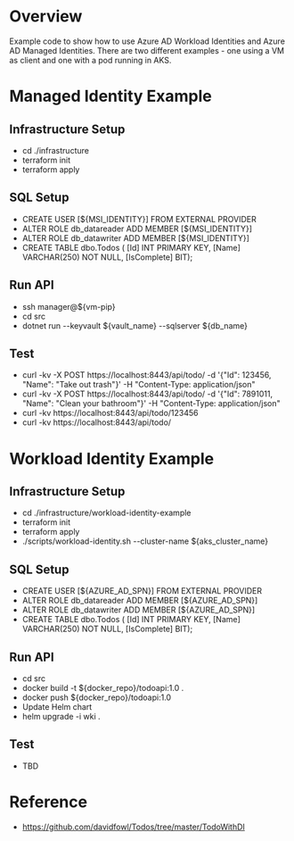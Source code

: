# Overview 

Example code to show how to use Azure AD Workload Identities and Azure AD Managed Identities. There are two different examples - one using a VM as client and one with a pod running in AKS.  

# Managed Identity Example
## Infrastructure Setup
* cd ./infrastructure
* terraform init
* terraform apply

## SQL Setup
* CREATE USER [${MSI_IDENTITY}] FROM EXTERNAL PROVIDER
* ALTER ROLE db_datareader ADD MEMBER [${MSI_IDENTITY}]
* ALTER ROLE db_datawriter ADD MEMBER [${MSI_IDENTITY}]
* CREATE TABLE dbo.Todos ( [Id] INT PRIMARY KEY, [Name] VARCHAR(250) NOT NULL, [IsComplete] BIT);

## Run API
* ssh manager@${vm-pip}
* cd src
* dotnet run --keyvault ${vault_name} --sqlserver ${db_name}

## Test
* curl -kv -X POST https://localhost:8443/api/todo/ -d '{"Id": 123456, "Name": "Take out trash"}' -H "Content-Type: application/json"
* curl -kv -X POST https://localhost:8443/api/todo/ -d '{"Id": 7891011, "Name": "Clean your bathroom"}' -H "Content-Type: application/json"
* curl -kv https://localhost:8443/api/todo/123456
* curl -kv https://localhost:8443/api/todo/

# Workload Identity Example
## Infrastructure Setup
* cd ./infrastructure/workload-identity-example
* terraform init
* terraform apply
* ./scripts/workload-identity.sh --cluster-name ${aks_cluster_name} 

## SQL Setup
* CREATE USER [${AZURE_AD_SPN}] FROM EXTERNAL PROVIDER
* ALTER ROLE db_datareader ADD MEMBER [${AZURE_AD_SPN}]
* ALTER ROLE db_datawriter ADD MEMBER [${AZURE_AD_SPN}]
* CREATE TABLE dbo.Todos ( [Id] INT PRIMARY KEY, [Name] VARCHAR(250) NOT NULL, [IsComplete] BIT);

## Run API
* cd src
* docker build -t ${docker_repo}/todoapi:1.0 .
* docker push ${docker_repo}/todoapi:1.0
* Update Helm chart
* helm upgrade -i wki .

## Test
* TBD

# Reference 
* https://github.com/davidfowl/Todos/tree/master/TodoWithDI